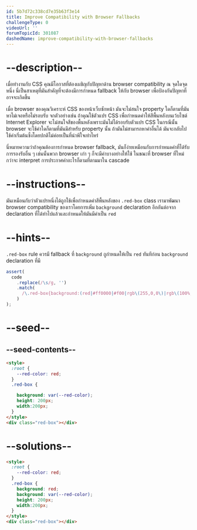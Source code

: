 ```yaml
---
id: 5b7d72c338cd7e35b63f3e14
title: Improve Compatibility with Browser Fallbacks
challengeType: 0
videoUrl: ''
forumTopicId: 301087
dashedName: improve-compatibility-with-browser-fallbacks
---
```


# --description--

เมื่อทำงานกับ CSS คุณมีโอกาสที่ต้องเผชิญกับปัญหาด้าน browser compatibility ณ จุดใดจุดหนึ่ง
นี่เป็นสาเหตุที่มันสำคัญที่จะต้องมีการกำหนด fallback ให้กับ browser เพื่อป้องกันปัญหาที่อาจจะเกิดขึ้น

เมื่อ browser ของคุณวิเคราะห์ CSS ของหน้าเว็บซักหน้า มันจะไม่สนใจ property ใดก็ตามที่มันหาไม่เจอหรือไม่รอบรับ
จกตัวอย่างเช่น ถ้าคุณใช้ตัวแปร CSS เพื่อกำหนดค่าให้สีพื้นหลังบนเว้บไซต์ 
Internet Explorer จะไม่สนใจสีของพื้นหลังเพราะมันไม่ได้รอบรับตัวแปร CSS 
ในกรณีนั้น browser จะใช้ค่าใดก็ตามที่มันมีสำหรับ property นั้น
ถ้ามันไม่สามารถหาค่าอื่นได้ มันจะกลับไปใช้ค่าเริ่มต้นซึ่งโดยปกติไม่ค่อยเป็นที่น่าพิใจเท่าไหร่

นี่หมายความว่าถ้าคุณต้องการกำหนด browser fallback, มันก็ง่ายเหมือนกับการกำหนดค่าที่ได้รับการรองรับอื่น ๆ
เช่นนั้นพวก browser เก่า ๆ ก็จะมีค่าบางอย่างให้ใช้ ในขณะที่ browser ที่ใหม่กว่าจะ interpret การประกาศค่าอะไรก็ตามที่ตามมาใน cascade

# --instructions--

มันเหมือนกับว่าตัวแปรหนึ่งได้ถูกใช้เพื่อกำหนดค่าสีพื้นหลังของ `.red-box` class
เรามาพัฒนา browser compatibility ของเราโดยการเพิ่ม `background` declaration อีกอันต่อจาก declaration ที่ได้ทำไปแล้วและกำหนดให้มันมีค่าเป็น `red`

# --hints--

`.red-box` rule ควรมี fallback ที่ `background` ถูกำหนดให้เป็น `red` ทันทีก่อน `background` declaration ที่มี

```js
assert(
  code
    .replace(/\s/g, '')
    .match(
      /\.red-box{background:(red|#ff0000|#f00|rgb\(255,0,0\)|rgb\(100%,0%,0%\)|hsl\(0,100%,50%\));background:var\(--red-color\);height:200px;width:200px;}/gi
    )
);
```

# --seed--

## --seed-contents--

```html
<style>
  :root {
    --red-color: red;
  }
  .red-box {

    background: var(--red-color);
    height: 200px;
    width:200px;
  }
</style>
<div class="red-box"></div>
```

# --solutions--

```html
<style>
  :root {
    --red-color: red;
  }
  .red-box {
    background: red;
    background: var(--red-color);
    height: 200px;
    width:200px;
  }
</style>
<div class="red-box"></div>
```
